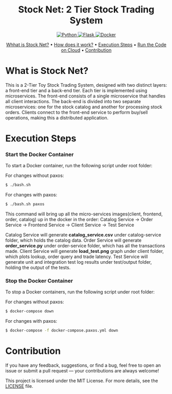 <h1 align="center">
  <br>
    Stock Net: 2 Tier Stock Trading System
  <br>
</h1>

<p align="center"> 
  <a href="https://www.python.org/">
    <img src="https://img.shields.io/badge/-Python-3776AB?style=flat-square&logo=python&logoColor=white" alt="Python">
  </a>
  <a href="https://flask.palletsprojects.com/en/stable/">
    <img src="https://img.shields.io/badge/-Flask-white?style=flat-square&logo=flask&logoColor=000000" alt="Flask">
  </a>
  <a href="https://www.docker.com/">
    <img src="https://img.shields.io/badge/-Docker-2496ED?style=flat-square&logo=docker&logoColor=white" alt="Docker">
  </a>
</p>

<p align="center">
  <a href="#what-is-stock-net?">Whhat is Stock Net?</a>
  •
  <a href="#how-does-it-work">How does it work?</a>
  •
  <a href="#execution-steps">Execution Steps</a>
  •
  <a href="#run-the-code-on-cloud">Run the Code on Cloud</a>
  •
  <a href="#contribution">Contribution</a>
</p>

# What is Stock Net?
This is a 2-Tier Toy Stock Trading System, designed with two distinct layers: a front-end tier and a back-end tier. Each tier is implemented using microservices. The front-end consists of a single microservice that handles all client interactions. The back-end is divided into two separate microservices: one for the stock catalog and another for processing stock orders. Clients connect to the front-end service to perform buy/sell operations, making this a distributed application.

# Execution Steps
### Start the Docker Container

To start a Docker container, run the following script under root folder:

For changes without paxos:
```bash
$ ./bash.sh
```

For changes with paxos:
```bash
$ ./bash.sh paxos
```

This command will bring up all the micro-services images(client, frontend, order, catalog) up in the docker in the order:
Catalog Service -> Order Service -> Frontend Service -> Client Service -> Test Service

Catalog Service will generate **catalog_service.csv** under catalog-service folder, which holds the catalog data.
Order Service will generate **order_service.py** under order-service folder, which has all the transactions made.
Client Service will generate **load_test.png** graph under client folder, which plots lookup, order query and trade latency.
Test Service will generate unit and integration test log results under test/output folder, holding the output of the tests.

### Stop the Docker Container

To stop a Docker containers, run the following script under root folder:

For changes without paxos:
```bash
$ docker-compose down
```

For changes with paxos:
```bash
$ docker-compose -f docker-compose.paxos.yml down
```

# Contribution
If you have any feedback, suggestions, or find a bug, feel free to open an issue or submit a pull request — your contributions are always welcome!

This project is licensed under the MIT License. For more details, see the [LICENSE](LICENSE) file.